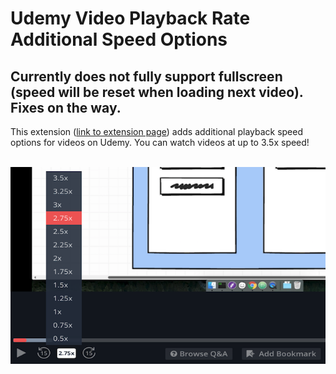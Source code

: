 # Udemy Video Playback Rate Additional Speed Options

## Currently does not fully support fullscreen (speed will be reset when loading next video). Fixes on the way.
This extension ([link to extension page](https://chrome.google.com/webstore/detail/udemy-video-playback-spee/jipobffkabkgddgmdmmgjoaopbnjnffn?hl=en-US&gl=US)) adds additional playback speed options for videos on Udemy.
You can watch videos at up to 3.5x speed!
<br/>
<br/>

![Example Image](/screenshots/example.png)